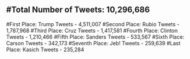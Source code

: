 #Total Number of Tweets: 10,296,686 
---
#First Place: Trump Tweets - 4,511,007
#Second Place: Rubio Tweets - 1,787,968
#Third Place: Cruz Tweets - 1,417,581
#Fourth Place: Clinton Tweets - 1,210,466
#Fifth Place: Sanders Tweets - 533,567
#Sixth Place: Carson Tweets - 342,173
#Seventh Place: Jeb! Tweets - 259,639
#Last Place: Kasich Tweets - 235,284
